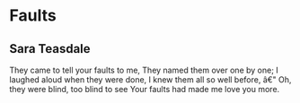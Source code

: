 # Faults
## Sara Teasdale
They came to tell your faults to me,
They named them over one by one;
I laughed aloud when they were done,
I knew them all so well before, â€"
Oh, they were blind, too blind to see
Your faults had made me love you more.